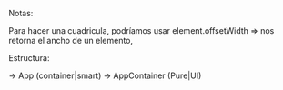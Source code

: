 Notas: 

Para hacer una cuadricula, podríamos usar element.offsetWidth => nos retorna el ancho de un elemento,

Estructura:

-> App (container|smart)
  -> AppContainer (Pure|UI)
  